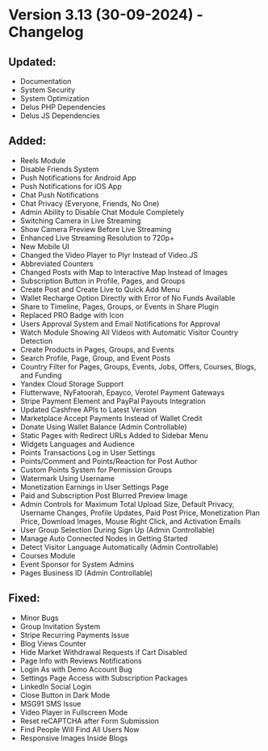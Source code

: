 
# Version 3.13 (30-09-2024) - Changelog

## Updated:
- Documentation
- System Security
- System Optimization
- Delus PHP Dependencies
- Delus JS Dependencies

## Added:
- Reels Module
- Disable Friends System
- Push Notifications for Android App
- Push Notifications for iOS App
- Chat Push Notifications
- Chat Privacy (Everyone, Friends, No One)
- Admin Ability to Disable Chat Module Completely
- Switching Camera in Live Streaming
- Show Camera Preview Before Live Streaming
- Enhanced Live Streaming Resolution to 720p+
- New Mobile UI
- Changed the Video Player to Plyr Instead of Video.JS
- Abbreviated Counters
- Changed Posts with Map to Interactive Map Instead of Images
- Subscription Button in Profile, Pages, and Groups
- Create Post and Create Live to Quick Add Menu
- Wallet Recharge Option Directly with Error of No Funds Available
- Share to Timeline, Pages, Groups, or Events in Share Plugin
- Replaced PRO Badge with Icon
- Users Approval System and Email Notifications for Approval
- Watch Module Showing All Videos with Automatic Visitor Country Detection
- Create Products in Pages, Groups, and Events
- Search Profile, Page, Group, and Event Posts
- Country Filter for Pages, Groups, Events, Jobs, Offers, Courses, Blogs, and Funding
- Yandex Cloud Storage Support
- Flutterwave, NyFatoorah, Epayco, Verotel Payment Gateways
- Stripe Payment Element and PayPal Payouts Integration
- Updated Cashfree APIs to Latest Version
- Marketplace Accept Payments Instead of Wallet Credit
- Donate Using Wallet Balance (Admin Controllable)
- Static Pages with Redirect URLs Added to Sidebar Menu
- Widgets Languages and Audience
- Points Transactions Log in User Settings
- Points/Comment and Points/Reaction for Post Author
- Custom Points System for Permission Groups
- Watermark Using Username
- Monetization Earnings in User Settings Page
- Paid and Subscription Post Blurred Preview Image
- Admin Controls for Maximum Total Upload Size, Default Privacy, Username Changes, Profile Updates, Paid Post Price, Monetization Plan Price, Download Images, Mouse Right Click, and Activation Emails
- User Group Selection During Sign Up (Admin Controllable)
- Manage Auto Connected Nodes in Getting Started
- Detect Visitor Language Automatically (Admin Controllable)
- Courses Module
- Event Sponsor for System Admins
- Pages Business ID (Admin Controllable)

## Fixed:
- Minor Bugs
- Group Invitation System
- Stripe Recurring Payments Issue
- Blog Views Counter
- Hide Market Withdrawal Requests if Cart Disabled
- Page Info with Reviews Notifications
- Login As with Demo Account Bug
- Settings Page Access with Subscription Packages
- LinkedIn Social Login
- Close Button in Dark Mode
- MSG91 SMS Issue
- Video Player in Fullscreen Mode
- Reset reCAPTCHA after Form Submission
- Find People Will Find All Users Now
- Responsive Images Inside Blogs
